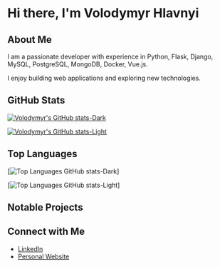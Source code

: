 <!--
**volodymyr-hlavnyi/volodymyr-hlavnyi** is a ✨ _special_ ✨ repository because its `README.md` (this file) appears on your GitHub profile.

Here are some ideas to get you started:

- 🔭 I’m currently working on ...
- 🌱 I’m currently learning ...
- 👯 I’m looking to collaborate on ...
- 🤔 I’m looking for help with ...
- 💬 Ask me about ...
- 📫 How to reach me: ...
- 😄 Pronouns: ...
- ⚡ Fun fact: ...
-->

# Hi there, I'm Volodymyr Hlavnyi

## About Me

I am a passionate developer with experience in Python, 
Flask, Django, MySQL, PostgreSQL, MongoDB, 
Docker, Vue.js. 

I enjoy building web applications and exploring new technologies.

## GitHub Stats

[![Volodymyr's GitHub stats-Dark](https://github-readme-stats-kohl-seven-38.vercel.app/api?username=volodymyr-hlavnyi&show_icons=true&theme=dark#gh-dark-mode-only)](https://github.com/volodymyr-hlavnyi/github-readme-stats#gh-dark-mode-only)

[![Volodymyr's GitHub stats-Light](https://github-readme-stats-kohl-seven-38.vercel.app/api?username=volodymyr-hlavnyi&show_icons=true&theme=default#gh-light-mode-only)](https://github.com/volodymyr-hlavnyi/github-readme-stats#gh-light-mode-only)

## Top Languages

[![Top Languages GitHub stats-Dark](https://github-readme-stats-kohl-seven-38.vercel.app/api/top-langs/?username=volodymyr-hlavnyi&layout=compact&theme=dark#gh-dark-mode-only)]

[![Top Languages GitHub stats-Light](https://github-readme-stats-kohl-seven-38.vercel.app/api/top-langs/?username=volodymyr-hlavnyi&layout=compact&theme=default#gh-light-mode-only)]

## Notable Projects

## Connect with Me

- [LinkedIn](https://www.linkedin.com/in/volodymyr-hlavnyi/)
- [Personal Website](https://www.consultingservices.com.ua/)
